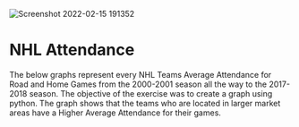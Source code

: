 ![Screenshot 2022-02-15 191352](https://user-images.githubusercontent.com/97055926/154177509-3a722e6a-0895-4210-9ec5-6e703127735d.png)
# NHL Attendance
The below graphs represent every NHL Teams Average Attendance for Road and Home Games from the 2000-2001 season all the way to the 2017-2018 season. The objective of the exercise was to create a graph using python. The graph shows that the teams who are located in larger market areas have a Higher Average Attendance for their games. 
